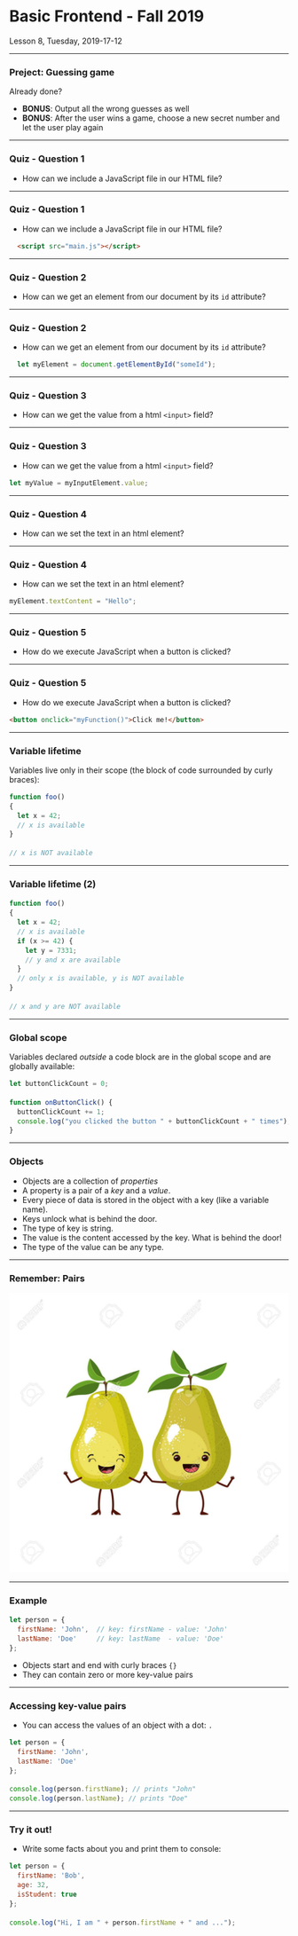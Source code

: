 <!-- .slide: id="lesson8" -->

# Basic Frontend - Fall 2019

Lesson 8, Tuesday, 2019-17-12

---

### Preject: Guessing game

Already done?

* **BONUS**: Output all the wrong guesses as well
* **BONUS**: After the user wins a game, choose a new secret number and let the user play again

---

### Quiz - Question 1

* How can we include a JavaScript file in our HTML file?

---

### Quiz - Question 1

* How can we include a JavaScript file in our HTML file?

```html
  <script src="main.js"></script>
```

---

### Quiz - Question 2

* How can we get an element from our document by its `id` attribute?

---

### Quiz - Question 2

* How can we get an element from our document by its `id` attribute?

```js
  let myElement = document.getElementById("someId");
```

---

### Quiz - Question 3

* How can we get the value from a html `<input>` field?

---

### Quiz - Question 3

* How can we get the value from a html `<input>` field?

```js
let myValue = myInputElement.value;
```

---

### Quiz - Question 4

* How can we set the text in an html element?

---

### Quiz - Question 4

* How can we set the text in an html element?

```js
myElement.textContent = "Hello";
```

---

### Quiz - Question 5

* How do we execute JavaScript when a button is clicked?

---

### Quiz - Question 5

* How do we execute JavaScript when a button is clicked?

```html
<button onclick="myFunction()">Click me!</button>
```

---

### Variable lifetime

Variables live only in their scope (the block of code surrounded by curly braces):

```js
function foo()
{
  let x = 42;
  // x is available
}

// x is NOT available
```

---

### Variable lifetime (2)

```js
function foo()
{
  let x = 42;
  // x is available
  if (x >= 42) {
    let y = 7331;
    // y and x are available
  }
  // only x is available, y is NOT available
}

// x and y are NOT available
```

---

### Global scope

Variables declared _outside_ a code block are in the global scope and are globally available:

```js
let buttonClickCount = 0;

function onButtonClick() {
  buttonClickCount += 1;
  console.log("you clicked the button " + buttonClickCount + " times");
}
```

---

### Objects

* Objects are a collection of *properties*
* A property is a pair of a *key* and a *value*.
* Every piece of data is stored in the object with a key (like a variable name).
* Keys unlock what is behind the door.
* The type of key is string.
* The value is the content accessed by the key. What is behind the door!
* The type of the value can be any type.

---

### Remember: Pairs

![Pears](images/pears.png) <!-- .element height="600px" width="600px" style="display: block; margin: 0 auto" -->

---

### Example

```js
let person = {
  firstName: 'John',  // key: firstName - value: 'John'
  lastName: 'Doe'     // key: lastName  - value: 'Doe'
};
```

* Objects start and end with curly braces `{}`
* They can contain zero or more key-value pairs

---

### Accessing key-value pairs

* You can access the values of an object with a dot: `.`

```js
let person = {
  firstName: 'John',
  lastName: 'Doe'
};

console.log(person.firstName); // prints "John"
console.log(person.lastName); // prints "Doe"
```

---

### Try it out!

* Write some facts about you and print them to console:

```js
let person = {
  firstName: 'Bob',
  age: 32,
  isStudent: true
};

console.log("Hi, I am " + person.firstName + " and ...");
```
